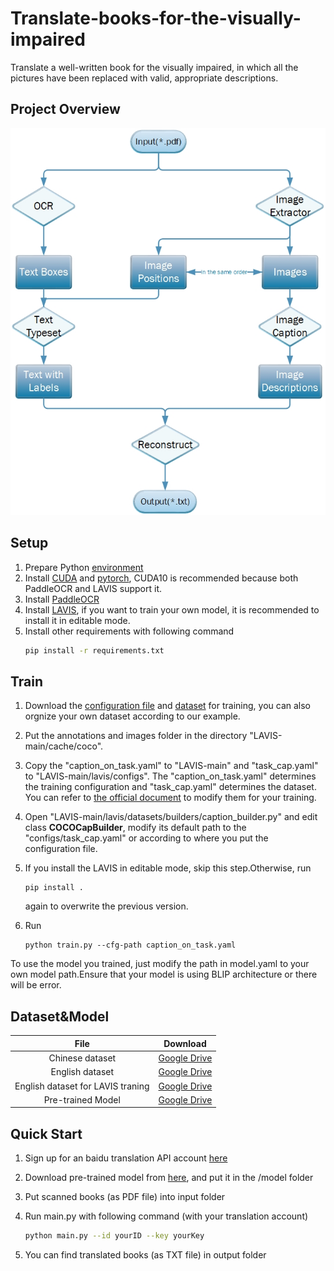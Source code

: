 # Translate-books-for-the-visually-impaired

Translate a well-written book for the visually impaired, in which all the pictures have been replaced with valid, appropriate descriptions.

## Project Overview

![image](https://github.com/HerocatUED/Translate-books-for-the-visually-impaired/blob/mater/overview.jpg)

## Setup

1. Prepare Python [environment](https://github.com/PaddlePaddle/PaddleOCR/blob/release/2.6/doc/doc_ch/environment.md)
2. Install [CUDA](https://docs.nvidia.com/cuda/cuda-installation-guide-microsoft-windows/index.html) and [pytorch](https://pytorch.org/get-started/locally/), CUDA10 is recommended because both PaddleOCR and LAVIS support it.
3. Install [PaddleOCR](https://github.com/PaddlePaddle/PaddleOCR/blob/release/2.6/doc/doc_ch/quickstart.md)
4. Install [LAVIS](https://github.com/salesforce/LAVIS#installation), if you want to train your own model, it is recommended to install it in editable mode.
5. Install other requirements with following command
    ```bash
    pip install -r requirements.txt
    ```


## Train

1. Download the [configuration file](https://drive.google.com/drive/folders/1_R--gXxzAYVg_ORV5RpuVE1A-CuTC8mc?usp=share_link) and [dataset](https://drive.google.com/file/d/105kgWN_Wu0a8CZARBQqU2CpJTkThfMPd/view?usp=share_link) for training, you can also orgnize your own dataset according to our example.
2. Put the annotations and images folder in the directory "LAVIS-main/cache/coco".
3. Copy the "caption_on_task.yaml" to "LAVIS-main" and "task_cap.yaml" to "LAVIS-main/lavis/configs". The "caption_on_task.yaml" determines the training configuration and "task_cap.yaml" determines the dataset. You can refer to [the official document](https://opensource.salesforce.com/LAVIS//latest/tutorial.datasets.html) to modify them for your training.
4. Open "LAVIS-main/lavis/datasets/builders/caption_builder.py" and edit class **COCOCapBuilder**, modify its default path to the "configs/task_cap.yaml" or according to where you put the configuration file.
5. If you install the LAVIS in editable mode, skip this step.Otherwise, run

    ```
    pip install .
    ```

    again to overwrite the previous version.
6. Run

    ```
    python train.py --cfg-path caption_on_task.yaml
    ```


To use the model you trained, just modify the path in model.yaml to your own model path.Ensure that your model is using BLIP architecture or there will be error.

## Dataset&Model

|File|Download|
|:----:|:----:|
|Chinese dataset|[Google Drive](https://drive.google.com/file/d/1t62z4kjycI5qOpchzIjV3A_sWrwKfSw2/view?usp=share_link)|
|English dataset|[Google Drive](https://drive.google.com/file/d/1lpD_I8_KHN-igmWMxRqPGNjigrmlCmHl/view?usp=share_link)|
|English dataset for LAVIS traning|[Google Drive](https://drive.google.com/file/d/105kgWN_Wu0a8CZARBQqU2CpJTkThfMPd/view?usp=share_link)|
|Pre-trained Model|[Google Drive](https://drive.google.com/file/d/1rPU4OLtWhpfIDiYLGngvolWkDN3srDuv/view?usp=share_link)|

## Quick Start

1. Sign up for an baidu translation API account [here](http://fanyi-api.baidu.com/product/11)
2. Download pre-trained model from [here](https://drive.google.com/file/d/1rPU4OLtWhpfIDiYLGngvolWkDN3srDuv/view?usp=share_link), and put it in the /model folder
3. Put scanned books (as PDF file) into input folder
4. Run main.py with following command (with your translation account)

    ```bash
    python main.py --id yourID --key yourKey
    ```

5. You can find translated books (as TXT file) in output folder 

